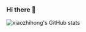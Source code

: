 ### Hi there 👋

<!--
**xiaozhihong/xiaozhihong** is a ✨ _special_ ✨ repository because its `README.md` (this file) appears on your GitHub profile.

Here are some ideas to get you started:

- 🔭 I’m currently working on ...
- 🌱 I’m currently learning ...
- 👯 I’m looking to collaborate on ...
- 🤔 I’m looking for help with ...
- 💬 Ask me about ...
- 📫 How to reach me: ...
- 😄 Pronouns: ...
- ⚡ Fun fact: ...
-->

![xiaozhihong's GitHub stats](https://github-readme-stats.vercel.app/api?username=xiaozhihong&show_icons=true&theme=radical)
